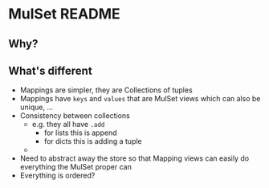 # MulSet README

## Why?

## What's different

- Mappings are simpler, they are Collections of tuples
- Mappings have `keys` and `values` that are MulSet views which can also be unique, ...
- Consistency between collections
	* e.g. they all have `.add`
		- for lists this is append
		- for dicts this is adding a tuple
	* 
- Need to abstract away the store so that Mapping views can easily do everything the MulSet proper can
- Everything is ordered?
